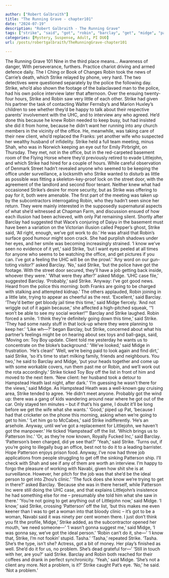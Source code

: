 ```yaml
---

author: ["Robert Galbraith"]
title: "The Running Grave - chapter101"
date: "2024-07-19"
description: "Robert Galbraith - The Running Grave"
tags: ["strike", "said", "got", "robin", "barclay", "get", "midge", "patterson", "police", "office", "time", "going", "see", "uhc", "client", "eye", "littlejohn", "know", "interview", "little", "want", "street", "anyone", "pat", "good"]
categories: [Mystery, Suspense, Adult, PI DUO]
url: /posts/robertgalbraith/TheRunningGrave-chapter101

---
```



The Running Grave
101
Nine in the third place means…
Awareness of danger,
With perseverance, furthers.
Practice chariot driving and armed defence daily.
The I Ching or Book of Changes
Robin took the news of Carrie’s death, which Strike relayed by phone, very hard. The two detectives were questioned separately by the police the following day. Strike, who’d also shown the footage of the balaclavaed man to the police, had his own police interview later that afternoon.
Over the ensuing twenty-four hours, Strike and Robin saw very little of each other. Strike had given his partner the task of contacting Walter Fernsby’s and Marion Huxley’s children to see whether they’d be happy to talk about their respective parents’ involvement with the UHC, and to interview any who agreed. He’d done this because he knew Robin needed to keep busy, but had insisted she did it from home, because he didn’t want her running into any church members in the vicinity of the office. He, meanwhile, was taking care of their new client, who’d replaced the Franks: yet another wife who suspected her wealthy husband of infidelity.
Strike held a full team meeting, minus Shah, who was in Norwich keeping an eye out for Emily Pirbright, on Thursday. They met, not in the office, but in the red-carpeted basement room of the Flying Horse where they’d previously retired to evade Littlejohn, and which Strike had hired for a couple of hours. While careful observation of Denmark Street hadn’t revealed anyone who seemed to be keeping the office under surveillance, a locksmith who Strike wanted to disturb as little as possible was fitting a skeleton-key-proof lock on the street door, with the agreement of the landlord and second floor tenant. Neither knew what had occasioned Strike’s desire for more security, but as Strike was offering to pay for it, both were amenable.
The first part of the meeting was taken up by the subcontractors interrogating Robin, who they hadn’t seen since her return. They were mainly interested in the supposedly supernatural aspects of what she’d witnessed at Chapman Farm, and discussion ensued of how each illusion had been achieved, with only Pat remaining silent. Shortly after Barclay had suggested that Wace’s conjuring of Daiyu in the basement must have been a variation on the Victorian illusion called Pepper’s ghost, Strike said,
‘All right, enough, we’ve got work to do.’
He was afraid that Robin’s surface good humour might soon crack. She had purplish shadows under her eyes, and her smile was becoming increasingly strained.
‘I know we’ve seen no evidence of it yet,’ said Strike, ‘but I want eyes peeled at all times for anyone who seems to be watching the office, and get pictures if you can. I’ve got a feeling the UHC will be on the prowl.’
‘Any word on our gun-toting visitor?’ asked Barclay.
‘No,’ said Strike, ‘but the police have got the footage. With the street door secured, they’ll have a job getting back inside, whoever they were.’
‘What were they after?’ asked Midge.
‘UHC case file,’ suggested Barclay.
‘Probably,’ said Strike. ‘Anyway: I’ve got good news. Heard from the police this morning: both Franks are going to be charged with stalking and attempted kidnap.’
The others applauded, Robin joining in a little late, trying to appear as cheerful as the rest.
‘Excellent,’ said Barclay.
‘They’d better get bloody jail time this time,’ said Midge fiercely. ‘And not wriggle out of it again because,’ she affected a high-pitched squeak, ‘“I won’t be able to see my social worker!”’
Barclay and Strike laughed. Robin forced a smile.
‘I think they’re definitely going down this time,’ said Strike. ‘They had some nasty stuff in that lock-up where they were planning to keep her.’
‘Like wh—?’ began Barclay, but Strike, concerned about what his partner’s feelings might be on hearing about sex toys and ball-gags, said,
‘Moving on: Toy Boy update. Client told me yesterday he wants us to concentrate on the bloke’s background.’
‘We’ve looked,’ said Midge in frustration. ‘He’s clean!’
‘Well, we’re being paid to look again and find dirt,’ said Strike, ‘so it’s time to start milking family, friends and neighbours. You two,’ he said to Barclay and Midge, ‘put your heads together and come up with some workable covers, run them past me or Robin, and we’ll work out the rota accordingly.’
Strike ticked Toy Boy off the list in front of him and moved to the next item.
‘New client: her husband took a detour to Hampstead Heath last night, after dark.’
‘I’m guessing he wasn’t there for the views,’ said Midge.
As Hampstead Heath was a well-known gay cruising area, Strike tended to agree.
‘He didn’t meet anyone. Probably got the wind up: there was a gang of kids wandering around near where he got out of the car. Only stayed ten minutes – but if that’s his game, I doubt it’ll be long before we get the wife what she wants.’
‘Good,’ piped up Pat, ‘because I had that cricketer on the phone this morning, asking when we’re going to get to him.’
‘Let him go to McCabes,’ said Strike indifferently. ‘He’s an arsehole. Anyway, until we’ve got a replacement for Littlejohn, we haven’t got the manpower.’
He ticked ‘Hampstead’ off the list.
‘Which brings us to Patterson Inc.’
‘Or, as they’re now known, Royally Fucked Inc,’ said Barclay. ‘Patterson’s been charged, did ye see that?’
‘Yeah,’ said Strike. ‘Turns out, if you’re going to illegally bug an office, best not to do it to a leading barrister. Hope Patterson enjoys prison food. Anyway, I’ve now had three job applications from people struggling to get off the sinking Patterson ship. I’ll check with Shah and see if any of them are worth an interview. I’m happy to forgo the pleasure of working with Navabi, given how shit she is at surveillance. However, her pitch for the job was that she’d be the ideal person to get into Zhou’s clinic.’
‘The fuck does she know we’re trying to get in there?’ asked Barclay.
‘Because she was in there herself, while Patterson Inc were still doing the UHC case, and that explains Littlejohn’s insistence he had something else for me – presumably she told him what she saw in there.’
‘You’re not going to get anything out of Littlejohn now,’ said Midge.
‘I know,’ said Strike, crossing ‘Patterson’ off the list, ‘but this makes me even keener than I was to get a woman into that bloody clinic – it’s got to be a woman, Navabi said it was ninety per cent women there. I just don’t think you fit the profile, Midge,’ Strike added, as the subcontractor opened her mouth, ‘we need someone—’
‘I wasn’t gonna suggest me,’ said Midge, ‘I was gonna say, we’ve got the ideal person.’
‘Robin can’t do it, she—’
‘I know that, Strike, I’m not fookin’ stupid. Tasha.’
‘Tasha,’ repeated Strike.
‘Tasha. She’s the type, isn’t she? Actress, got a bit of money. Her play’s finished as well. She’d do it for us, no problem. She’s dead grateful for—’
‘Still in touch with her, are you?’ said Strike.
Barclay and Robin both reached for their coffees and drank in perfect synchronicity.
‘Yeah,’ said Midge. ‘She’s not a client any more. Not a problem, is it?’
Strike caught Pat’s eye.
‘No,’ he said. ‘Not a problem.’
